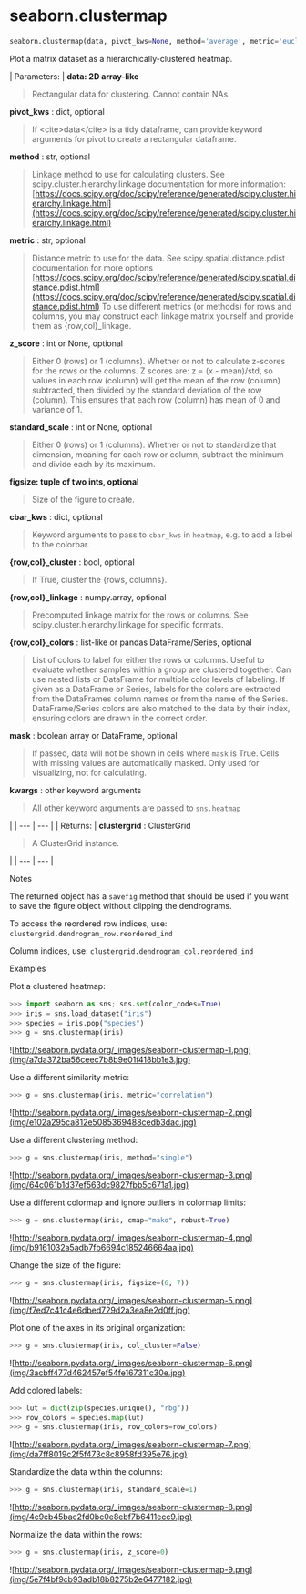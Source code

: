 # seaborn.clustermap

```py
seaborn.clustermap(data, pivot_kws=None, method='average', metric='euclidean', z_score=None, standard_scale=None, figsize=None, cbar_kws=None, row_cluster=True, col_cluster=True, row_linkage=None, col_linkage=None, row_colors=None, col_colors=None, mask=None, **kwargs)
```

Plot a matrix dataset as a hierarchically-clustered heatmap.

| Parameters: | **data: 2D array-like**

> Rectangular data for clustering. Cannot contain NAs.

**pivot_kws** : dict, optional

> If &lt;cite&gt;data&lt;/cite&gt; is a tidy dataframe, can provide keyword arguments for pivot to create a rectangular dataframe.

**method** : str, optional

> Linkage method to use for calculating clusters. See scipy.cluster.hierarchy.linkage documentation for more information: [https://docs.scipy.org/doc/scipy/reference/generated/scipy.cluster.hierarchy.linkage.html](https://docs.scipy.org/doc/scipy/reference/generated/scipy.cluster.hierarchy.linkage.html)

**metric** : str, optional

> Distance metric to use for the data. See scipy.spatial.distance.pdist documentation for more options [https://docs.scipy.org/doc/scipy/reference/generated/scipy.spatial.distance.pdist.html](https://docs.scipy.org/doc/scipy/reference/generated/scipy.spatial.distance.pdist.html) To use different metrics (or methods) for rows and columns, you may construct each linkage matrix yourself and provide them as {row,col}_linkage.

**z_score** : int or None, optional

> Either 0 (rows) or 1 (columns). Whether or not to calculate z-scores for the rows or the columns. Z scores are: z = (x - mean)/std, so values in each row (column) will get the mean of the row (column) subtracted, then divided by the standard deviation of the row (column). This ensures that each row (column) has mean of 0 and variance of 1.

**standard_scale** : int or None, optional

> Either 0 (rows) or 1 (columns). Whether or not to standardize that dimension, meaning for each row or column, subtract the minimum and divide each by its maximum.

**figsize: tuple of two ints, optional**

> Size of the figure to create.

**cbar_kws** : dict, optional

> Keyword arguments to pass to `cbar_kws` in `heatmap`, e.g. to add a label to the colorbar.

**{row,col}_cluster** : bool, optional

> If True, cluster the {rows, columns}.

**{row,col}_linkage** : numpy.array, optional

> Precomputed linkage matrix for the rows or columns. See scipy.cluster.hierarchy.linkage for specific formats.

**{row,col}_colors** : list-like or pandas DataFrame/Series, optional

> List of colors to label for either the rows or columns. Useful to evaluate whether samples within a group are clustered together. Can use nested lists or DataFrame for multiple color levels of labeling. If given as a DataFrame or Series, labels for the colors are extracted from the DataFrames column names or from the name of the Series. DataFrame/Series colors are also matched to the data by their index, ensuring colors are drawn in the correct order.

**mask** : boolean array or DataFrame, optional

> If passed, data will not be shown in cells where `mask` is True. Cells with missing values are automatically masked. Only used for visualizing, not for calculating.

**kwargs** : other keyword arguments

> All other keyword arguments are passed to `sns.heatmap`

 |
| --- | --- |
| Returns: | **clustergrid** : ClusterGrid

> A ClusterGrid instance.

 |
| --- | --- |

Notes

The returned object has a `savefig` method that should be used if you want to save the figure object without clipping the dendrograms.

To access the reordered row indices, use: `clustergrid.dendrogram_row.reordered_ind`

Column indices, use: `clustergrid.dendrogram_col.reordered_ind`

Examples

Plot a clustered heatmap:

```py
>>> import seaborn as sns; sns.set(color_codes=True)
>>> iris = sns.load_dataset("iris")
>>> species = iris.pop("species")
>>> g = sns.clustermap(iris)

```

![http://seaborn.pydata.org/_images/seaborn-clustermap-1.png](img/a7da372ba56ceec7b8b9e01f418bb1e3.jpg)

Use a different similarity metric:

```py
>>> g = sns.clustermap(iris, metric="correlation")

```

![http://seaborn.pydata.org/_images/seaborn-clustermap-2.png](img/e102a295ca812e5085369488cedb3dac.jpg)

Use a different clustering method:

```py
>>> g = sns.clustermap(iris, method="single")

```

![http://seaborn.pydata.org/_images/seaborn-clustermap-3.png](img/64c061b1d37ef563dc9827fbb5c671a1.jpg)

Use a different colormap and ignore outliers in colormap limits:

```py
>>> g = sns.clustermap(iris, cmap="mako", robust=True)

```

![http://seaborn.pydata.org/_images/seaborn-clustermap-4.png](img/b9161032a5adb7fb6694c185246664aa.jpg)

Change the size of the figure:

```py
>>> g = sns.clustermap(iris, figsize=(6, 7))

```

![http://seaborn.pydata.org/_images/seaborn-clustermap-5.png](img/f7ed7c41c4e6dbed729d2a3ea8e2d0ff.jpg)

Plot one of the axes in its original organization:

```py
>>> g = sns.clustermap(iris, col_cluster=False)

```

![http://seaborn.pydata.org/_images/seaborn-clustermap-6.png](img/3acbff477d462457ef54fe167311c30e.jpg)

Add colored labels:

```py
>>> lut = dict(zip(species.unique(), "rbg"))
>>> row_colors = species.map(lut)
>>> g = sns.clustermap(iris, row_colors=row_colors)

```

![http://seaborn.pydata.org/_images/seaborn-clustermap-7.png](img/da7ff8019c2f5f473c8c8958fd395e76.jpg)

Standardize the data within the columns:

```py
>>> g = sns.clustermap(iris, standard_scale=1)

```

![http://seaborn.pydata.org/_images/seaborn-clustermap-8.png](img/4c9cb45bac2fd0bc0e8ebf7b6411ecc9.jpg)

Normalize the data within the rows:

```py
>>> g = sns.clustermap(iris, z_score=0)

```

![http://seaborn.pydata.org/_images/seaborn-clustermap-9.png](img/5e7f4bf9cb93adb18b8275b2e6477182.jpg)